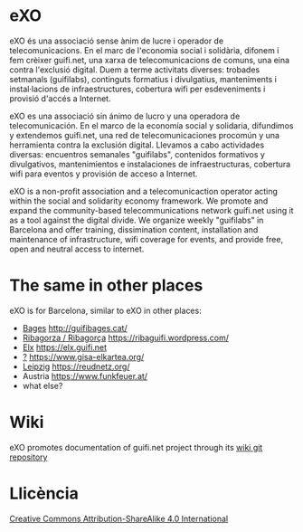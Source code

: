 # eXO

eXO és una associació sense ànim de lucre i operador de telecomunicacions. En el marc de l'economia social i solidària, difonem i fem crèixer guifi.net, una xarxa de telecomunicacions de comuns, una eina contra l'exclusió digital. Duem a terme activitats diverses: trobades setmanals (guifilabs), continguts formatius i divulgatius, manteniments i instal·lacions de infraestructures, cobertura wifi per esdeveniments i provisió d'accés a Internet.  

eXO es una associació sin ánimo de lucro y una operadora de telecomunicación. En el marco de la economía social y solidaria, difundimos y extendemos guifi.net, una red de telecomunicaciones procomún y una herramienta contra la exclusión digital. Llevamos a cabo actividades diversas: encuentros semanales "guifilabs", contenidos formativos y divulgativos, mantenimientos e instalaciones de infraestructuras, cobertura wifi para eventos y provisión de acceso a Internet.

eXO is a non-profit association and a telecomunicaction operator acting within the social and solidarity economy framework. We promote and expand the community-based telecommunications network guifi.net using it as a tool against the digital divide. We organize weekly "guifilabs" in Barcelona and offer training, dissimination content, installation and maintenance of infrastructure, wifi coverage for events, and provide free, open and neutral access to internet.

# The same in other places

eXO is for Barcelona, similar to eXO in other places:

- [Bages](https://ca.wikipedia.org/wiki/Bages) http://guifibages.cat/
- [Ribagorza / Ribagorça](https://en.wikipedia.org/wiki/Ribagorza/Ribagor%C3%A7a) https://ribaguifi.wordpress.com/
- [Elx](https://en.wikipedia.org/wiki/Elche) https://elx.guifi.net
- [?](?) https://www.gisa-elkartea.org/
- [Leipzig](https://en.wikipedia.org/wiki/Leipzig) https://reudnetz.org/
- Austria https://www.funkfeuer.at/
- what else?

# Wiki

eXO promotes documentation of guifi.net project through its [wiki git repository](https://github.com/guifi-exo/wiki)

# Llicència

[Creative Commons Attribution-ShareAlike 4.0 International](https://github.com/guifi-exo/public/blob/master/LICENSE)
